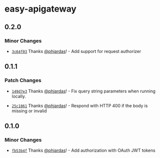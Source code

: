 # easy-apigateway

## 0.2.0

### Minor Changes

- [`3c64f03`](https://github.com/phjardas/easy-apigateway/commit/3c64f03ba56d0892bd61f01091786d6c2d25cff3) Thanks [@phjardas](https://github.com/phjardas)! - Add support for request authorizer

## 0.1.1

### Patch Changes

- [`149d7e3`](https://github.com/phjardas/easy-apigateway/commit/149d7e30a46551ce81bc2a7a4830ee575afc4aea) Thanks [@phjardas](https://github.com/phjardas)! - Fix query string parameters when running locally.

* [`25c1861`](https://github.com/phjardas/easy-apigateway/commit/25c186184480c85e2fb13b6f57745eff0f2a04e5) Thanks [@phjardas](https://github.com/phjardas)! - Respond with HTTP 400 if the body is missing or invalid

## 0.1.0

### Minor Changes

- [`fb53b4f`](https://github.com/phjardas/easy-apigateway/commit/fb53b4f2a2b18df8c195bb0334c843c14dca45ab) Thanks [@phjardas](https://github.com/phjardas)! - Add authorization with OAuth JWT tokens

